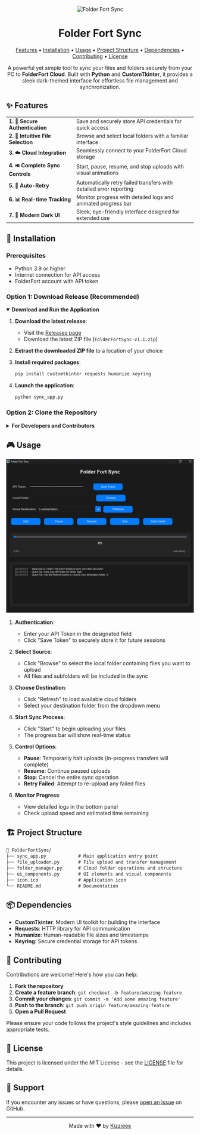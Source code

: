 
<p align="center">
  <img src="icon.ico" alt="Folder Fort Sync" width="20">
</p>

<h1 align="center">Folder Fort Sync</h1>

<p align="center">
  <a href="#features">Features</a> •
  <a href="#installation">Installation</a> •
  <a href="#usage">Usage</a> •
  <a href="#project-structure">Project Structure</a> •
  <a href="#dependencies">Dependencies</a> •
  <a href="#contributing">Contributing</a> •
  <a href="#license">License</a>
</p>

<p align="center">
  A powerful yet simple tool to sync your files and folders securely from your PC to <strong>FolderFort Cloud</strong>. 
  Built with <strong>Python</strong> and <strong>CustomTkinter</strong>, it provides a sleek dark-themed interface for 
  effortless file management and synchronization.
</p>

## ✨ Features

<table>
  <tr>
    <td><b>1. 🔑 Secure Authentication</b></td>
    <td>Save and securely store API credentials for quick access</td>
  </tr>
  <tr>
    <td><b>2. 📂 Intuitive File Selection</b></td>
    <td>Browse and select local folders with a familiar interface</td>
  </tr>
  <tr>
    <td><b>3. ☁️ Cloud Integration</b></td>
    <td>Seamlessly connect to your FolderFort Cloud storage</td>
  </tr>
  <tr>
    <td><b>4. ⏯️ Complete Sync Controls</b></td>
    <td>Start, pause, resume, and stop uploads with visual animations</td>
  </tr>
  <tr>
    <td><b>5. 🔄 Auto-Retry</b></td>
    <td>Automatically retry failed transfers with detailed error reporting</td>
  </tr>
  <tr>
    <td><b>6. 📊 Real-time Tracking</b></td>
    <td>Monitor progress with detailed logs and animated progress bar</td>
  </tr>
  <tr>
    <td><b>7. 🌙 Modern Dark UI</b></td>
    <td>Sleek, eye-friendly interface designed for extended use</td>
  </tr>
</table>

## 🚀 Installation

### Prerequisites

- Python 3.9 or higher
- Internet connection for API access
- FolderFort account with API token

### Option 1: Download Release (Recommended)

<details open>
<summary><b>Download and Run the Application</b></summary>

1. **Download the latest release**:
   - Visit the [Releases page](https://github.com/MridulParth/FolderFortSync/releases)
   - Download the latest ZIP file (`FolderFortSync-v1.1.zip`)

2. **Extract the downloaded ZIP file** to a location of your choice

3. **Install required packages**:
   ```bash
   pip install customtkinter requests humanize keyring
   ```

4. **Launch the application**:
   ```bash
   python sync_app.py
   ```
</details>

### Option 2: Clone the Repository

<details>
<summary><b>For Developers and Contributors</b></summary>

1. **Clone the repository**:
   ```bash
   git clone https://github.com/MridulParth/FolderFortSync.git
   ```

2. **Navigate to the project directory**:
   ```bash
   cd FolderFortSync
   ```

3. **Install required packages**:
   ```bash
   pip install customtkinter requests humanize keyring
   ```

4. **Launch the application**:
   ```bash
   python sync_app.py
   ```
</details>



## 🎮 Usage

<p align="center">
  <img src="screenshot.png" alt="Usage Flow" width="600">
</p>

1. **Authentication**:
   - Enter your API Token in the designated field
   - Click "Save Token" to securely store it for future sessions

2. **Select Source**:
   - Click "Browse" to select the local folder containing files you want to upload
   - All files and subfolders will be included in the sync

3. **Choose Destination**:
   - Click "Refresh" to load available cloud folders
   - Select your destination folder from the dropdown menu

4. **Start Sync Process**:
   - Click "Start" to begin uploading your files
   - The progress bar will show real-time status

5. **Control Options**:
   - **Pause**: Temporarily halt uploads (in-progress transfers will complete)
   - **Resume**: Continue paused uploads
   - **Stop**: Cancel the entire sync operation
   - **Retry Failed**: Attempt to re-upload any failed files

6. **Monitor Progress**:
   - View detailed logs in the bottom panel
   - Check upload speed and estimated time remaining

## 🏗️ Project Structure

```
📁 FolderFortSync/
├── sync_app.py            # Main application entry point
├── file_uploader.py       # File upload and transfer management
├── folder_manager.py      # Cloud folder operations and structure
├── ui_components.py       # UI elements and visual components
├── icon.ico               # Application icon
└── README.md              # Documentation
```

## 📦 Dependencies

- **CustomTkinter**: Modern UI toolkit for building the interface
- **Requests**: HTTP library for API communication
- **Humanize**: Human-readable file sizes and timestamps
- **Keyring**: Secure credential storage for API tokens

## 🤝 Contributing

Contributions are welcome! Here's how you can help:

1. **Fork the repository**
2. **Create a feature branch**: `git checkout -b feature/amazing-feature`
3. **Commit your changes**: `git commit -m 'Add some amazing feature'`
4. **Push to the branch**: `git push origin feature/amazing-feature`
5. **Open a Pull Request**

Please ensure your code follows the project's style guidelines and includes appropriate tests.

## 📜 License

This project is licensed under the MIT License - see the [LICENSE](LICENSE) file for details.

## 💬 Support

If you encounter any issues or have questions, please [open an issue](https://github.com/MridulParth/FolderFortSync/issues) on GitHub.

---

<p align="center">
  Made with ❤️ by <a href="https://github.com/MridulParth">Kizzieee</a>
</p>
